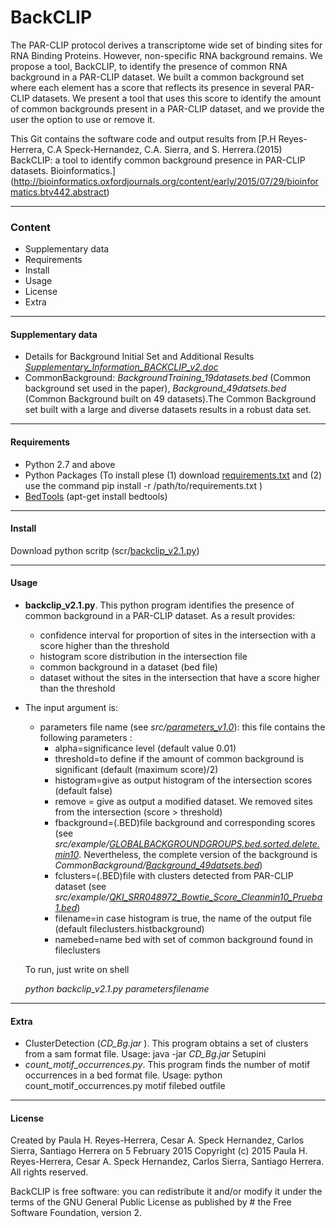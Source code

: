 BackCLIP
========

The PAR-CLIP protocol derives a transcriptome wide set of binding sites for RNA Binding Proteins. However,   non-specific RNA background remains. We propose a tool, BackCLIP, to identify the presence of common RNA background in a PAR-CLIP dataset.  We built a common background set where each element has a score that reflects its presence in
several PAR-CLIP datasets. We present a tool that uses this score to identify the amount of common backgrounds present in a PAR-CLIP dataset, and we provide the user the option to use or remove it.

This Git contains the software code and output results from [P.H Reyes-Herrera, C.A Speck-Hernandez, C.A. Sierra, and S. Herrera.(2015) BackCLIP: a tool to identify common background presence in PAR-CLIP datasets. Bioinformatics.] (http://bioinformatics.oxfordjournals.org/content/early/2015/07/29/bioinformatics.btv442.abstract)

----------------
### Content

* Supplementary data
* Requirements
* Install
* Usage
* License
* Extra

----------------
#### Supplementary data

* Details for Background Initial Set and Additional Results [_Supplementary_Information_BACKCLIP_v2.doc_](https://github.com/phrh/BackCLIP/blob/master/SupplementaryData/Supplementary_%20Information_BACKCLIP_v2.doc)
* CommonBackground: _BackgroundTraining_19datasets.bed_ (Common background set used in the paper),  _Background_49datsets.bed_ (Common Background built on 49 datasets).The Common Background set built with a large and diverse datasets results in a robust data set. 


----------------
#### Requirements

- Python 2.7 and above
- Python  Packages (To install plese (1) download  [requirements.txt](https://github.com/phrh/BackCLIP/blob/master/requirements.txt) and (2) use the command  pip install -r /path/to/requirements.txt )
- [BedTools](https://github.com/arq5x/bedtools2) (apt-get install bedtools)

----------------
#### Install

Download python scritp (scr/[backclip_v2.1.py](https://github.com/phrh/BackCLIP/blob/master/src/backclip_v2.1.py))

----------------
#### Usage

- **backclip_v2.1.py**.  This python program identifies the presence of common background in a PAR-CLIP dataset. As a result provides:
	- confidence interval for proportion of sites in the intersection with a score higher than the threshold 
	- histogram score distribution in the intersection file
	- common background in a dataset (bed file)
	- dataset without the sites in the intersection that have a score higher than the threshold
	
- The input argument is: 
	- parameters file name  (see _src/[parameters_v1.0](https://github.com/phrh/BackCLIP/blob/master/src/parameters_v1.0)_): this file contains the following parameters :
		- alpha=significance level (default value 0.01)
		- threshold=to define if the amount of common background is significant (default (maximum score)/2)
		- histogram=give as output histogram of the intersection scores (default false)
		- remove = give as output a modified dataset. We removed sites from the intersection (score > threshold) 	
		- fbackground=(.BED)file background and corresponding scores (see _src/example/[GLOBALBACKGROUNDGROUPS.bed.sorted.delete.min10](https://github.com/phrh/BackCLIP/blob/master/src/example/GLOBALBACKGROUNDGROUPS.bed.sorted.delete.min10)_. Nevertheless, the complete version of the background is _CommonBackground/[Background_49datsets.bed](https://github.com/phrh/BackCLIP/blob/master/CommonBackground/Background_49datsets.bed)_)
		- fclusters=(.BED)file with clusters detected from PAR-CLIP dataset (see _src/example/[QKI_SRR048972_Bowtie_Score_Cleanmin10_Prueba1.bed](https://github.com/phrh/BackCLIP/blob/master/src/example/QKI_SRR048972_Bowtie_Score_Cleanmin10_Prueba1.bed)_)
		- filename=in case histogram is true, the name of the output file (default fileclusters.histbackground)
		- namebed=name bed with set of common background found in fileclusters
		
		
	To run, just write on shell

	_python backclip_v2.1.py parametersfilename_

----------------
#### Extra

- ClusterDetection (_CD_Bg.jar_ ). This program obtains a set of clusters from a sam format file. Usage: java -jar _CD_Bg.jar_ Setupini
- _count_motif_occurrences.py_. This program finds the number of motif occurrences in a bed format file. Usage: python count_motif_occurrences.py motif filebed outfile

----------------
#### License

Created by Paula H. Reyes-Herrera, Cesar A. Speck Hernandez, Carlos Sierra, Santiago Herrera on 5 February 2015
Copyright (c) 2015 Paula H. Reyes-Herrera, Cesar A. Speck Hernandez, Carlos Sierra, Santiago Herrera. All rights reserved.

BackCLIP is free software: you can redistribute it and/or modify  it under the terms of the GNU General Public License as published by # the Free Software Foundation, version 2.



